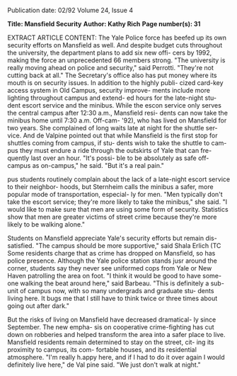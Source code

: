 Publication date: 02/92
Volume 24, Issue 4

**Title: Mansfield Security**
**Author: Kathy Rich**
**Page number(s): 31**

EXTRACT ARTICLE CONTENT:
The Yale Police force has beefed 
up its own security efforts on 
Mansfield as well. And despite budget 
cuts throughout the university, the 
department plans to add six new offi-
cers by 1992, making the force an 
unprecedented 66 members strong. 
"The university is really moving ahead 
on police and security," said Perrotti. 
"They're not cutting back at all." 
The Secretary's office also has put 
money where its mouth is on security 
issues. In addition to the highly publi-
cized card-key access system in 
Old Campus, security improve-
ments include more lighting 
throughout campus and extend-
ed hours for the late-night stu-
dent escort service and the 
minibus. While the escon service 
only serves the central campus 
after 12:30 a.m., Mansfield resi-
dents can now take the minibus 
home until 7:30 a.m. Off-cam-
'92), who has lived on Mansfield for 
two years. She complained of long 
waits late at night for the shuttle ser-
vice. And de Valpine pointed out that 
while Mansfield is the first stop for 
shuttles coming from campus, if stu-
dents wish to take the shuttle to cam-
pus they must endure a ride through 
the outskirts of Yale that can fre-
quently last over an hour. "It's possi-
ble to be absolutely as safe off-campus 
as on-campus," he said. "But it's a real 
pain." 


pus students routinely complain 
about the lack of a late-night 
escort service to their neighbor-
hoods, but Sternheim calls the 
minibus a safer, more popular 
mode of transportation, especial-
ly for men. "Men typically don't 
take the escort service; they're 
more likely to take the minibus," she 
said. "I would like to make sure that 
men are using some form of security. 
Statistics show that men are greater 
victims of street crime because they're 
more likely to be walking alone." 

Students on Mansfield appreciate 
Yale's security efforts but remain dis-
satisfied. "The campus should be more 
supportive," said Shala Erlich (TC 
Some residents charge that as 
crime has dropped on Mansfield, so 
has police presence. Although the Yale 
police station stands jusr around the 
corner, students say they never see 
uniformed cops from Yale or New 
Haven patrolling the area on foot. "I 
think it would be good to have some-
one walking the beat around here," 
said Barbeau. "This is definitely a 
sub-unit of campus now, with so 
many undergrads and graduate stu-
dents living here. It bugs me that I 
still have to think twice or three times 
about going out after dark." 

But the risks of living on 
Mansfield have decreased dramatical-
ly since September. The new empha-
sis on cooperative crime-fighting has 
cut down on robberies and helped 
transform the area into a safer place to 
live. Mansfield residents remain 
determined to stay on the street, cit-
ing its proximity to campus, its com-
fortable houses, and its residential 
atmosphere. "I'm really h.appy here, 
and if I had to do it over again I 
would definitely live here," de Val pine 
said. "We just don't walk at night."